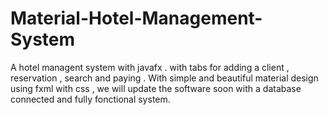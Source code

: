# Material-Hotel-Management-System
 A hotel managent system with javafx . with tabs for adding a client , reservation , search and paying . With simple and beautiful material design using fxml with css , we will update the software soon with a database connected and fully fonctional system.
